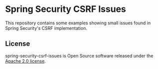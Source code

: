 # Spring Security CSRF Issues

This repository contains some examples showing small issues found in Spring
Security's CSRF implementation.

## License

spring-security-csrf-issues is Open Source software released under the
[Apache 2.0 license](http://www.apache.org/licenses/LICENSE-2.0.html).

